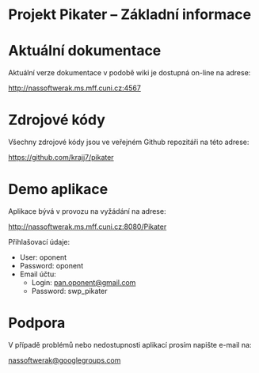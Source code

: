 # Projekt Pikater – Základní informace

# Aktuální dokumentace

Aktuální verze dokumentace v podobě wiki je dostupná on-line na adrese:

http://nassoftwerak.ms.mff.cuni.cz:4567

# Zdrojové kódy

Všechny zdrojové kódy jsou ve veřejném Github repozitáři na této adrese:

https://github.com/krajj7/pikater

# Demo aplikace

Aplikace bývá v provozu na vyžádání na adrese:

http://nassoftwerak.ms.mff.cuni.cz:8080/Pikater

Přihlašovací údaje:

* User: oponent
* Password: oponent
* Email účtu:
	* Login: pan.oponent@gmail.com
	* Password: swp_pikater

# Podpora

V případě problémů nebo nedostupnosti aplikací prosím napište e-mail na:

nassoftwerak@googlegroups.com
